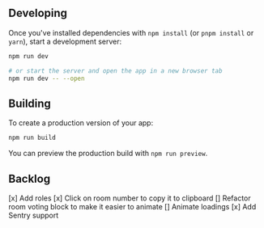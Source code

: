 ## Developing

Once you've installed dependencies with `npm install` (or `pnpm install` or `yarn`), start a development server:

```bash
npm run dev

# or start the server and open the app in a new browser tab
npm run dev -- --open
```

## Building

To create a production version of your app:

```bash
npm run build
```

You can preview the production build with `npm run preview`.

## Backlog

[x] Add roles
[x] Click on room number to copy it to clipboard
[] Refactor room voting block to make it easier to animate
[] Animate loadings 
[x] Add Sentry support
